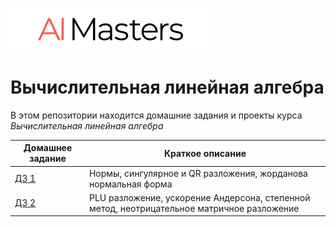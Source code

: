 ![AI Masters](aimasters.svg)

<h1>Вычислительная линейная алгебра</h1>

В этом репозитории находится домашние задания и проекты курса _Вычислительная линейная алгебра_

| Домашнее задание  | Краткое описание                                                                           |
| ----------------- | ------------------------------------------------------------------------------------------ |
| [ДЗ 1](hw1.ipynb) | Нормы, сингулярное и QR разложения, жорданова нормальная форма                             |
| [ДЗ 2](hw2.ipynb) | PLU разложение, ускорение Андерсона, степенной метод, неотрицательное матричное разложение |
